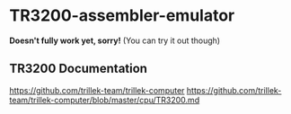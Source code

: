 TR3200-assembler-emulator
=========================
**Doesn't fully work yet, sorry!**
(You can try it out though)

TR3200 Documentation
--------------------
https://github.com/trillek-team/trillek-computer
https://github.com/trillek-team/trillek-computer/blob/master/cpu/TR3200.md
